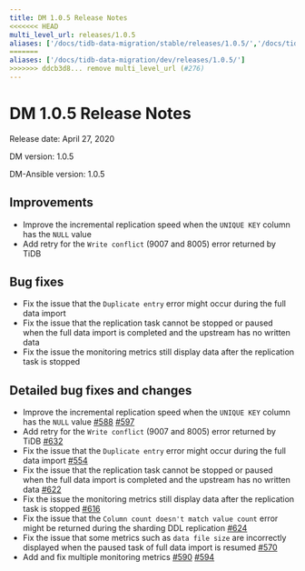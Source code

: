 ```yaml
---
title: DM 1.0.5 Release Notes
<<<<<<< HEAD
multi_level_url: releases/1.0.5
aliases: ['/docs/tidb-data-migration/stable/releases/1.0.5/','/docs/tidb-data-migration/v1.0/releases/1.0.5/']
=======
aliases: ['/docs/tidb-data-migration/dev/releases/1.0.5/']
>>>>>>> ddcb3d8... remove multi_level_url (#276)
---
```


# DM 1.0.5 Release Notes

Release date: April 27, 2020

DM version: 1.0.5

DM-Ansible version: 1.0.5

## Improvements

- Improve the incremental replication speed when the `UNIQUE KEY` column has the `NULL` value
- Add retry for the `Write conflict` (9007 and 8005) error returned by TiDB

## Bug fixes

- Fix the issue that the `Duplicate entry` error might occur during the full data import
- Fix the issue that the replication task cannot be stopped or paused when the full data import is completed and the upstream has no written data  
- Fix the issue the monitoring metrics still display data after the replication task is stopped

## Detailed bug fixes and changes

- Improve the incremental replication speed when the `UNIQUE KEY` column has the `NULL` value [#588](https://github.com/pingcap/dm/pull/588) [#597](https://github.com/pingcap/dm/pull/597)
- Add retry for the `Write conflict` (9007 and 8005) error returned by TiDB [#632](https://github.com/pingcap/dm/pull/632)
- Fix the issue that the `Duplicate entry` error might occur during the full data import [#554](https://github.com/pingcap/dm/pull/554)
- Fix the issue that the replication task cannot be stopped or paused when the full data import is completed and the upstream has no written data [#622](https://github.com/pingcap/dm/pull/622)
- Fix the issue the monitoring metrics still display data after the replication task is stopped [#616](https://github.com/pingcap/dm/pull/616)
- Fix the issue that the `Column count doesn't match value count` error might be returned during the sharding DDL replication [#624](https://github.com/pingcap/dm/pull/624)
- Fix the issue that some metrics such as `data file size` are incorrectly displayed when the paused task of full data import is resumed [#570](https://github.com/pingcap/dm/pull/570)
- Add and fix multiple monitoring metrics [#590](https://github.com/pingcap/dm/pull/590) [#594](https://github.com/pingcap/dm/pull/594)
